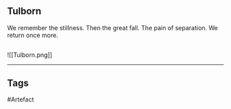 ## Tulborn
We remember the stillness.
Then the great fall.
The pain of separation.
We return once more.
## 
![[Tulborn.png]]

---
## Tags
#Artefact